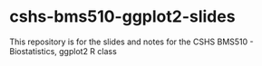 cshs-bms510-ggplot2-slides
================

This repository is for the slides and notes for the CSHS BMS510 -
Biostatistics, ggplot2 R class
